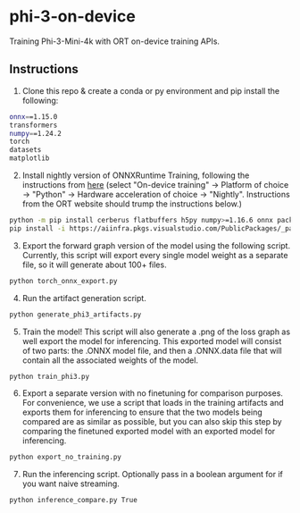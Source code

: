 # phi-3-on-device
Training Phi-3-Mini-4k with ORT on-device training APIs.

## Instructions
1. Clone this repo & create a conda or py environment and pip install the following:
```bash
onnx==1.15.0
transformers
numpy==1.24.2
torch
datasets
matplotlib
```
2. Install nightly version of ONNXRuntime Training, following the instructions from [here](https://onnxruntime.ai/getting-started) (select "On-device training" -> Platform of choice -> "Python" -> Hardware acceleration of choice -> "Nightly". Instructions from the ORT website should trump the instructions below.)
```bash
python -m pip install cerberus flatbuffers h5py numpy>=1.16.6 onnx packaging protobuf sympy setuptools>=41.4.0
pip install -i https://aiinfra.pkgs.visualstudio.com/PublicPackages/_packaging/ORT-Nightly/pypi/simple/ onnxruntime-training
```
3. Export the forward graph version of the model using the following script. Currently, this script will export every single model weight as a separate file, so it will generate about 100+ files.
```bash
python torch_onnx_export.py
```
4. Run the artifact generation script.
```bash
python generate_phi3_artifacts.py
```
5. Train the model! This script will also generate a .png of the loss graph as well export the model for inferencing. This exported model will consist of two parts: the .ONNX model file, and then a .ONNX.data file that will contain all the associated weights of the model.
```bash
python train_phi3.py
```
6. Export a separate version with no finetuning for comparison purposes. For convenience, we use a script that loads in the training artifacts and exports them for inferencing to ensure that the two models being compared are as similar as possible, but you can also skip this step by comparing the finetuned exported model with an exported model for inferencing.
```bash
python export_no_training.py
```
7. Run the inferencing script. Optionally pass in a boolean argument for if you want naive streaming.
```bash
python inference_compare.py True
```
